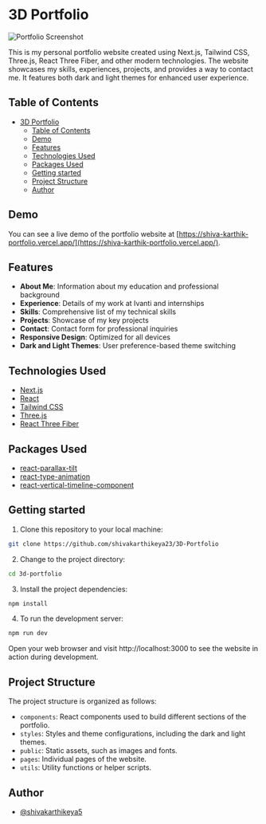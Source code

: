 # 3D Portfolio

![Portfolio Screenshot](/public/assets/readme_assets/screenshot.png)

This is my personal portfolio website created using Next.js, Tailwind CSS, Three.js, React Three Fiber, and other modern technologies. The website showcases my skills, experiences, projects, and provides a way to contact me. It features both dark and light themes for enhanced user experience.

## Table of Contents

- [3D Portfolio](#3d-portfolio)
  - [Table of Contents](#table-of-contents)
  - [Demo](#demo)
  - [Features](#features)
  - [Technologies Used](#technologies-used)
  - [Packages Used](#packages-used)
  - [Getting started](#getting-started)
  - [Project Structure](#project-structure)
  - [Author](#author)

## Demo

You can see a live demo of the portfolio website at [https://shiva-karthik-portfolio.vercel.app/](https://shiva-karthik-portfolio.vercel.app/).

## Features

-   **About Me**: Information about my education and professional background
-   **Experience**: Details of my work at Ivanti and internships
-   **Skills**: Comprehensive list of my technical skills
-   **Projects**: Showcase of my key projects
-   **Contact**: Contact form for professional inquiries
-   **Responsive Design**: Optimized for all devices
-   **Dark and Light Themes**: User preference-based theme switching

## Technologies Used

-   [Next.js](https://nextjs.org)
-   [React](https://reactjs.dev)
-   [Tailwind CSS](https://tailwindcss.com)
-   [Three.js](https://threejs.org)
-   [React Three Fiber](https://github.com/pmndrs/react-three-fiber)

## Packages Used

-   [react-parallax-tilt](https://www.npmjs.com/package/react-parallax-tilt)
-   [react-type-animation](https://www.npmjs.com/package/react-type-animation)
-   [react-vertical-timeline-component](https://www.npmjs.com/package/react-vertical-timeline-component)

## Getting started

1. Clone this repository to your local machine:

```bash
git clone https://github.com/shivakarthikeya23/3D-Portfolio
```

2. Change to the project directory:

```bash
cd 3d-portfolio
```

3. Install the project dependencies:

```bash
npm install
```

4. To run the development server:

```bash
npm run dev
```

Open your web browser and visit http://localhost:3000 to see the website in action during development.

## Project Structure

The project structure is organized as follows:

-   `components`: React components used to build different sections of the portfolio.
-   `styles`: Styles and theme configurations, including the dark and light themes.
-   `public`: Static assets, such as images and fonts.
-   `pages`: Individual pages of the website.
-   `utils`: Utility functions or helper scripts.

## Author

-   [@shivakarthikeya5](https://github.com/shivakarthikeya23)
